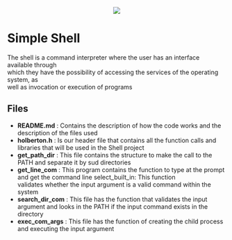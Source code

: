<p align="center"><img src="https://lh4.googleusercontent.com/GIw7XxPsnDWupIEJ8CJY5AQAQv2QPyAX22CDmGAdS82mF53bvDBU5C-IJDut823MCn8ff3c2nT3HaQ=w763-h666"/></P>

# Simple Shell


The shell is a command interpreter where the user has an interface available through\
which they have the possibility of accessing the services of the operating system, as\
well as invocation or execution of programs

## Files
- **README.md** : Contains the description of how the code works and
                  the description of the files used
- **holberton.h** : Is our header file that contains all the function calls and
                    libraries that will be used in the Shell project
- **get_path_dir** : This file contains the structure to make the call to
                     the PATH and separate it by sud directories
- **get_line_com** : This program contains the function to type at the  prompt\
                     and get the command line select_built_in: This function\
		     validates whether the input argument is a valid command within the system
- **search_dir_com** : This file has the function that validates the input\
                       argument and looks in the PATH if the input command exists in the directory
- **exec_com_args** : This file has the function of creating the child process\
                      and executing the input argument
